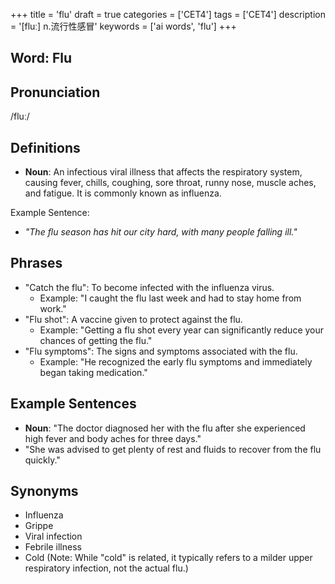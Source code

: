 +++
title = 'flu'
draft = true
categories = ['CET4']
tags = ['CET4']
description = '[fluː] n.流行性感冒'
keywords = ['ai words', 'flu']
+++

## Word: Flu

## Pronunciation
/fluː/

## Definitions
- **Noun**: An infectious viral illness that affects the respiratory system, causing fever, chills, coughing, sore throat, runny nose, muscle aches, and fatigue. It is commonly known as influenza.

Example Sentence: 
- _"The flu season has hit our city hard, with many people falling ill."_

## Phrases
- "Catch the flu": To become infected with the influenza virus.
  - Example: "I caught the flu last week and had to stay home from work."
- "Flu shot": A vaccine given to protect against the flu.
  - Example: "Getting a flu shot every year can significantly reduce your chances of getting the flu."
- "Flu symptoms": The signs and symptoms associated with the flu.
  - Example: "He recognized the early flu symptoms and immediately began taking medication."

## Example Sentences
- **Noun**: "The doctor diagnosed her with the flu after she experienced high fever and body aches for three days."
- "She was advised to get plenty of rest and fluids to recover from the flu quickly."

## Synonyms
- Influenza
- Grippe
- Viral infection
- Febrile illness
- Cold (Note: While "cold" is related, it typically refers to a milder upper respiratory infection, not the actual flu.)
